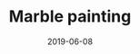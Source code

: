 ---
title: Marble painting
date: '2019-06-08'
thumb_image: images/mar-4yo/4yo-mar-marble-painting.jpg
thumb_image_alt: Marble painting
image: images/mar-4yo/4yo-mar-marble-painting.jpg
image_alt: Marble painting
template: project
---	